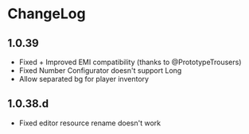 # ChangeLog

## 1.0.39
* Fixed + Improved EMI compatibility (thanks to @PrototypeTrousers)
* Fixed Number Configurator doesn't support Long
* Allow separated bg for player inventory

## 1.0.38.d
* Fixed editor resource rename doesn't work

